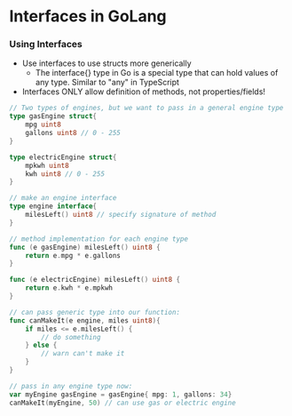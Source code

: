 # Interfaces in GoLang

### Using Interfaces

- Use interfaces to use structs more generically
    - The interface{} type in Go is a special type that can hold values of any type. Similar to "any" in TypeScript 
- Interfaces ONLY allow definition of methods, not properties/fields!

```go
// Two types of engines, but we want to pass in a general engine type
type gasEngine struct{
    mpg uint8
    gallons uint8 // 0 - 255
}

type electricEngine struct{
    mpkwh uint8
    kwh uint8 // 0 - 255
}

// make an engine interface
type engine interface{
    milesLeft() uint8 // specify signature of method
}

// method implementation for each engine type
func (e gasEngine) milesLeft() uint8 {
    return e.mpg * e.gallons
}

func (e electricEngine) milesLeft() uint8 {
    return e.kwh * e.mpkwh
}

// can pass generic type into our function:
func canMakeIt(e engine, miles uint8){
    if miles <= e.milesLeft() {
        // do something
    } else {
        // warn can't make it
    }
}

// pass in any engine type now:
var myEngine gasEngine = gasEngine{ mpg: 1, gallons: 34}
canMakeIt(myEngine, 50) // can use gas or electric engine
```
